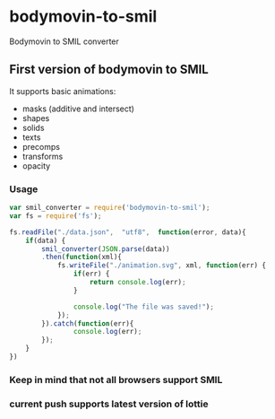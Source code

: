 # bodymovin-to-smil
Bodymovin to SMIL converter

## First version of bodymovin to SMIL
It supports basic animations:
- masks (additive and intersect)
- shapes
- solids
- texts
- precomps
- transforms
- opacity

### Usage
````javascript
var smil_converter = require('bodymovin-to-smil');
var fs = require('fs');

fs.readFile("./data.json",  "utf8",  function(error, data){
	if(data) {
		smil_converter(JSON.parse(data))
		.then(function(xml){
			fs.writeFile("./animation.svg", xml, function(err) {
			    if(err) {
			        return console.log(err);
			    }

			    console.log("The file was saved!");
			}); 
		}).catch(function(err){
		 		console.log(err);
	 	});
	}
})

````

### Keep in mind that not all browsers support SMIL

### current push supports latest version of lottie
